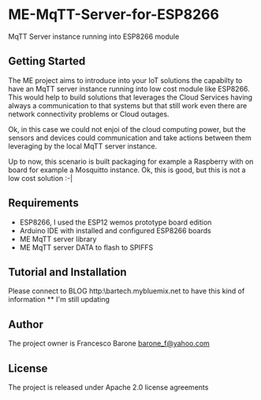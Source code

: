 # ME-MqTT-Server-for-ESP8266

MqTT Server instance running into ESP8266 module

## Getting Started

The ME project aims to introduce into your IoT solutions the capabilty to have an MqTT server instance running into low cost module like ESP8266.
This would help to build solutions that leverages the Cloud Services having always a communication to that systems but that still work even there are network connectivity problems or Cloud outages.

Ok, in this case we could not enjoi of the cloud computing power, but the sensors and devices could communication and take actions between them leveraging by the local MqTT server instance.

Up to now, this scenario is built packaging for example a Raspberry with on board for example a Mosquitto instance. Ok, this is good, but this is not a low cost solution :-|


## Requirements

- ESP8266, I used the ESP12 wemos prototype board edition
- Arduino IDE with installed and configured ESP8266 boards
- ME MqTT server library
- ME MqTT server DATA to flash to SPIFFS


## Tutorial and Installation

Please connect to BLOG http:\\bartech.mybluemix.net to have this kind of information
** I'm still updating

## Author

The project owner is Francesco Barone <barone_f@yahoo.com>

## License

The project is released under Apache 2.0 license agreements
